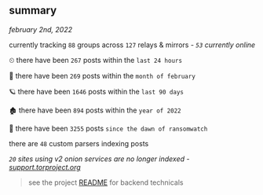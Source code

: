 
## summary
_february 2nd, 2022_

currently tracking `88` groups across `127` relays & mirrors - _`53` currently online_

⏲ there have been `267` posts within the `last 24 hours`

🦈 there have been `269` posts within the `month of february`

🪐 there have been `1646` posts within the `last 90 days`

🏚 there have been `894` posts within the `year of 2022`

🦕 there have been `3255` posts `since the dawn of ransomwatch`

there are `48` custom parsers indexing posts

_`20` sites using v2 onion services are no longer indexed - [support.torproject.org](https://support.torproject.org/onionservices/v2-deprecation/)_

> see the project [README](https://github.com/thetanz/ransomwatch#ransomwatch--) for backend technicals
